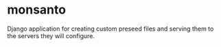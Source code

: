 # monsanto
Django application for creating custom preseed files and serving them to the servers they will configure. 
